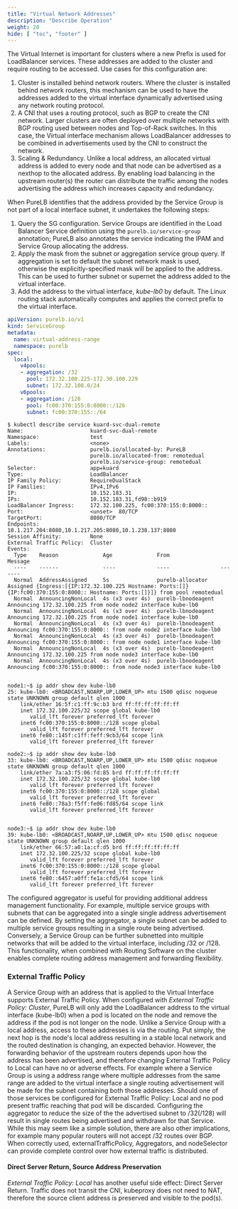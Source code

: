 ```yaml
---
title: "Virtual Network Addresses"
description: "Describe Operation"
weight: 20
hide: [ "toc", "footer" ]
---
```


The Virtual Internet is important for clusters where a new Prefix is used for LoadBalancer services.  These addresses are added to the cluster and require routing to be accessed.  Use cases for this configuration are:

1. Cluster is installed behind network routers.  Where the cluster is installed behind network routers, this mechanism can be used to have the addresses added to the virtual interface dynamically advertised using any network routing protocol.
2. A CNI that uses a routing protocol, such as BGP to create the CNI network.  Larger clusters are often deployed over multiple networks with BGP routing used between nodes and Top-of-Rack switches.  In this case, the Virtual interface mechanism allows LoadBalancer addresses to be combined in advertisements used by the CNI to construct the network.
3.  Scaling & Redundancy.  Unlike a local address, an allocated virtual address is added to every node and that node can be advertised as a nexthop to the allocated address.  By enabling load balancing in the upstream router(s) the router can distribute the traffic among the nodes advertising the address which increases capacity and redundancy.

When PureLB identifies that the address provided by the Service Group is not part of a local interface subnet, it undertakes the following steps:

1. Query the SG configuration.  Service Groups are identified in the Load Balancer Service definition using the `purelb.io/service-group` annotation; PureLB also annotates the service indicating the IPAM and Service Group allocating the address.
2. Apply the mask from the subnet or aggregation service group query.  If aggregation is set to default the subnet network mask is used, otherwise the explicitly-specified mask will be applied to the address.  This can be used to further subnet or supernet the address added to the virtual interface.
3.  Add the address to the virtual interface, _kube-lb0_ by default.  The Linux routing stack automatically computes and applies the correct prefix to the virtual interface.

```yaml
apiVersion: purelb.io/v1
kind: ServiceGroup
metadata:
  name: virtual-address-range
  namespace: purelb
spec:
  local:
    v4pools:
    - aggregation: /32
      pool: 172.32.100.225-172.30.100.229
      subnet: 172.32.100.0/24
    v6pools:
    - aggregation: /128
      pool: fc00:370:155:0:8000::/126
      subnet: fc00:370:155::/64
```

```plaintext
$ kubectl describe service kuard-svc-dual-remote 
Name:                     kuard-svc-dual-remote
Namespace:                test
Labels:                   <none>
Annotations:              purelb.io/allocated-by: PureLB
                          purelb.io/allocated-from: remotedual
                          purelb.io/service-group: remotedual
Selector:                 app=kuard
Type:                     LoadBalancer
IP Family Policy:         RequireDualStack
IP Families:              IPv4,IPv6
IP:                       10.152.183.31
IPs:                      10.152.183.31,fd98::b919
LoadBalancer Ingress:     172.32.100.225, fc00:370:155:0:8000::
Port:                     <unset>  80/TCP
TargetPort:               8080/TCP
Endpoints:                10.1.217.204:8080,10.1.217.205:8080,10.1.238.137:8080
Session Affinity:         None
External Traffic Policy:  Cluster
Events:
  Type    Reason              Age              From                Message
  ----    ------              ----             ----                -------
  Normal  AddressAssigned     5s               purelb-allocator    Assigned {Ingress:[{IP:172.32.100.225 Hostname: Ports:[]} {IP:fc00:370:155:0:8000:: Hostname: Ports:[]}]} from pool remotedual
  Normal  AnnouncingNonLocal  4s (x3 over 4s)  purelb-lbnodeagent  Announcing 172.32.100.225 from node node2 interface kube-lb0
  Normal  AnnouncingNonLocal  4s (x3 over 4s)  purelb-lbnodeagent  Announcing 172.32.100.225 from node node1 interface kube-lb0
  Normal  AnnouncingNonLocal  4s (x3 over 4s)  purelb-lbnodeagent  Announcing fc00:370:155:0:8000:: from node node2 interface kube-lb0
  Normal  AnnouncingNonLocal  4s (x3 over 4s)  purelb-lbnodeagent  Announcing fc00:370:155:0:8000:: from node node1 interface kube-lb0
  Normal  AnnouncingNonLocal  4s (x3 over 4s)  purelb-lbnodeagent  Announcing 172.32.100.225 from node node3 interface kube-lb0
  Normal  AnnouncingNonLocal  4s (x3 over 4s)  purelb-lbnodeagent  Announcing fc00:370:155:0:8000:: from node node3 interface kube-lb0


node1:~$ ip addr show dev kube-lb0
25: kube-lb0: <BROADCAST,NOARP,UP,LOWER_UP> mtu 1500 qdisc noqueue state UNKNOWN group default qlen 1000
    link/ether 16:5f:c1:ff:9c:b3 brd ff:ff:ff:ff:ff:ff
    inet 172.32.100.225/32 scope global kube-lb0
       valid_lft forever preferred_lft forever
    inet6 fc00:370:155:0:8000::/128 scope global 
       valid_lft forever preferred_lft forever
    inet6 fe80::145f:c1ff:feff:9cb3/64 scope link 
       valid_lft forever preferred_lft forever

node2:~$ ip addr show dev kube-lb0
33: kube-lb0: <BROADCAST,NOARP,UP,LOWER_UP> mtu 1500 qdisc noqueue state UNKNOWN group default qlen 1000
    link/ether 7a:a3:f5:06:fd:85 brd ff:ff:ff:ff:ff:ff
    inet 172.32.100.225/32 scope global kube-lb0
       valid_lft forever preferred_lft forever
    inet6 fc00:370:155:0:8000::/128 scope global 
       valid_lft forever preferred_lft forever
    inet6 fe80::78a3:f5ff:fe06:fd85/64 scope link 
       valid_lft forever preferred_lft forever


node3:~$ ip addr show dev kube-lb0
39: kube-lb0: <BROADCAST,NOARP,UP,LOWER_UP> mtu 1500 qdisc noqueue state UNKNOWN group default qlen 1000
    link/ether 66:57:a0:1a:cf:d5 brd ff:ff:ff:ff:ff:ff
    inet 172.32.100.225/32 scope global kube-lb0
       valid_lft forever preferred_lft forever
    inet6 fc00:370:155:0:8000::/128 scope global 
       valid_lft forever preferred_lft forever
    inet6 fe80::6457:a0ff:fe1a:cfd5/64 scope link 
       valid_lft forever preferred_lft forever
```

The configured aggregator is useful for providing additional address management functionality.  For example, multiple service groups with subnets that can be aggregated into a single single address advertisement can be defined.  By setting the aggregator, a single subnet can be added to multiple service groups resulting in a single route being advertised.  Conversely, a Service Group can be further subnetted into multiple networks that will be added to the virtual interface, including /32 or /128.   This functionality, when combined with Routing Software on the cluster enables complete routing address management and forwarding flexibility.


### External Traffic Policy
A Service Group with an address that is applied to the Virtual Interface supports External Traffic Policy.  When configured with _External Traffic Policy: Cluster_, PureLB will only add the LoadBalancer address to the virtual interface (kube-lb0) when a pod is located on the node and remove the address if the pod is not longer on the node.  Unlike a Service Group with a local address, access to these addresses is via the routing.  Put simply, the next hop is the node's local address resulting in a stable local network and the routed destination is changing, an expected behavior.  However, the forwarding behavior of the upstream routers depends upon how the address has been advertised, and therefore changing External Traffic Policy to Local can have no or adverse effects.  For example where a Service Group is using a address range where multiple addresses from the same range are added to the virtual interface a single routing advertisement will be made for the subnet containing both those addresses.  Should one of those services be configured for External Traffic Policy: Local and no pod present traffic reaching that pod will be discarded.  Configuring the aggregator to reduce the size of the the advertised subnet to /32(/128) will result in single routes being advertised and withdrawn for that Service.  While this may seem like a simple solution, there are also other implications, for example many popular routers will not accept /32 routes over BGP.  When correctly used, externalTrafficPolicy, Aggregators, and nodeSelector can provide complete control over how external traffic is distributed.

#### Direct Server Return, Source Address Preservation
_External Traffic Policy: Local_ has another useful side effect: Direct Server Return.  Traffic does not transit the CNI, kubeproxy does not need to NAT, therefore the source client address is preserved and visible to the pod(s).  
